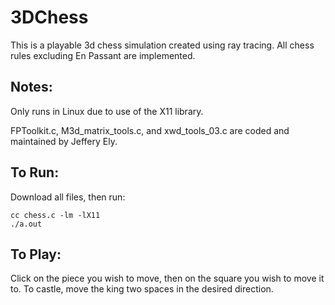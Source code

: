 # 3DChess

This is a playable 3d chess simulation created using ray tracing. All chess rules excluding En Passant are implemented.


## Notes: 

Only runs in Linux due to use of the X11 library.

FPToolkit.c, M3d_matrix_tools.c, and xwd_tools_03.c are coded and maintained by Jeffery Ely.


## To Run:

Download all files, then run:
```
cc chess.c -lm -lX11
./a.out
```

## To Play:

Click on the piece you wish to move, then on the square you wish to move it to. To castle, move the king two spaces in the desired direction.
